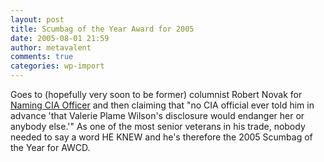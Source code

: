 ```yaml
---
layout: post
title: Scumbag of the Year Award for 2005
date: 2005-08-01 21:59
author: metavalent
comments: true
categories: wp-import
---
```

Goes to (hopefully very soon to be former) columnist Robert Novak for <a href="https://www.cbsnews.com/stories/2005/08/01/politics/main713132.shtml">Naming CIA Officer</a> and then claiming that "no CIA official ever told him in advance 'that Valerie Plame Wilson's disclosure would endanger her or anybody else.'"  As one of the most senior veterans in his trade, nobody needed to say a word HE KNEW and he's therefore the 2005 Scumbag of the Year for AWCD. 
